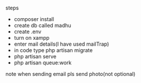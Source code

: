 steps
- composer install
- create db called madhu
- create .env
- turn on xampp
- enter mail details(I have used mailTrap)
- in code type php artisan migrate
- php artisan serve
- php artisan queue:work

note when sending email pls send photo(not optional)
